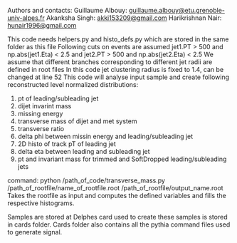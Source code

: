 Authors and contacts:
Guillaume Albouy: guillaume.albouy@etu.grenoble-univ-alpes.fr
Akanksha Singh: akki153209@gmail.com
Harikrishnan Nair: hunair1996@gmail.com

This code needs helpers.py and histo_defs.py which are stored in the same folder as this file
Following cuts on events are assumed
jet1.PT > 500 and np.abs(jet1.Eta) < 2.5 and jet2.PT > 500 and np.abs(jet2.Eta) < 2.5
We assume that different branches corresponding to different jet radii are defined in root files
In this code jet clustering radius is fixed to 1.4, can be changed at line 52
This code will analyse input sample and create following reconstructed level normalized distributions:
1) pt of leading/subleading jet
2) dijet invarint mass
3) missing energy
4) transverse mass of dijet and met system
5) transverse ratio
6) delta phi between missin energy and leading/subleading jet
7) 2D histo of track pT of leading jet
8) delta eta between leading and subleading jet
9) pt and invariant mass for trimmed and SoftDropped leading/subleading jets

command: python /path_of_code/transverse_mass.py /path_of_rootfile/name_of_rootfile.root /path_of_rootfile/output_name.root
Takes the rootfile as input and computes the defined variables and fills the respective histograms.

Samples are stored at <Insert path>
Delphes card used to create these samples is stored in cards folder.
Cards folder also contains all the pythia command files used to generate signal. 
